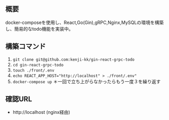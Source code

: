 ## 概要
docker-composeを使用し、React,Go(Gin),gRPC,Nginx,MySQLの環境を構築し、簡易的なtodo機能を実装中。

## 構築コマンド
1. `git clone git@github.com:kenji-kk/gin-react-grpc-todo`
2. `cd gin-react-grpc-todo`
3. `touch ./front/.env`
4. `echo REACT_APP_HOST="http://localhost" > ./front/.env"`
5. `docker-compose up`
＊一回で立ち上がらなかったらもう一度３を繰り返す

## 確認URL
- http://localhost (nginx経由)
